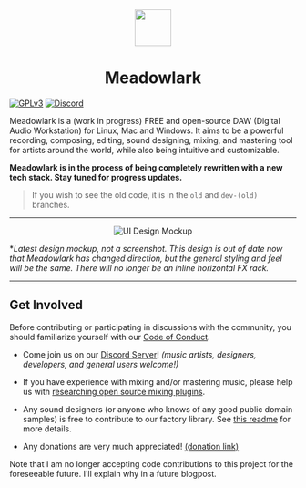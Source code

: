 <div align="center"><img src="./assets/branding/meadowlark-logo-128.png" width="64px" height="64px"/><h1>Meadowlark</h1></div>

[![GPLv3](https://img.shields.io/badge/license-GPL-3)](./LICENSE)
[![Discord](https://img.shields.io/discord/854818272788348958.svg?label=&logo=discord&logoColor=ffffff&color=7389D8&labelColor=6A7EC2)](https://discord.gg/2W3Xvc8wy4)

Meadowlark is a (work in progress) FREE and open-source DAW (Digital Audio Workstation) for Linux, Mac and Windows. It aims to be a powerful recording, composing, editing, sound designing, mixing, and mastering tool for artists around the world, while also being intuitive and customizable.

**Meadowlark is in the process of being completely rewritten with a new tech stack. Stay tuned for progress updates.**

> If you wish to see the old code, it is in the `old` and `dev-(old)` branches.

---

<center>
  <img src="./assets/design/gui-mockup-version3.png" alt="UI Design Mockup"/>
</center>

**Latest design mockup, not a screenshot. This design is out of date now that Meadowlark has changed direction, but the general styling and feel will be the same. There will no longer be an inline horizontal FX rack.*

---

## Get Involved

Before contributing or participating in discussions with the community, you should familiarize yourself with our [Code of Conduct].

* Come join us on our [Discord Server]! *(music artists, designers, developers, and general users welcome!)*

* If you have experience with mixing and/or mastering music, please help us with [researching open source mixing plugins](https://github.com/MeadowlarkDAW/meadowlark-plugins/issues/5).

* Any sound designers (or anyone who knows of any good public domain samples) is free to contribute to our factory library. See [this readme](https://github.com/MeadowlarkDAW/meadowlark-factory-library) for more details.

* Any donations are very much appreciated! [(donation link)](https://liberapay.com/BillyDM)

Note that I am no longer accepting code contributions to this project for the foreseeable future. I'll explain why in a future blogpost.

[Discord Server]: https://discord.gg/2W3Xvc8wy4
[Code of Conduct]: ./CODE_OF_CONDUCT.md
